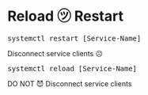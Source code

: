 <h1>Reload ㋡ Restart</h1>
<pre>
systemctl restart [Service-Name]
</pre>
<p>
Disconnect service clients ☹
</p>
<pre>
systemctl reload [Service-Name]
</pre>
<p>
DO NOT 😈 Disconnect service clients
</p>
